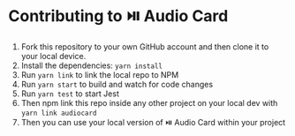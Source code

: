 # Contributing to ⏯️ Audio Card

1. Fork this repository to your own GitHub account and then clone it to your local device.
2. Install the dependencies: `yarn install`
3. Run `yarn link` to link the local repo to NPM
4. Run `yarn start` to build and watch for code changes
5. Run `yarn test` to start Jest
6. Then npm link this repo inside any other project on your local dev with `yarn link audiocard`
7. Then you can use your local version of ⏯️ Audio Card within your project
